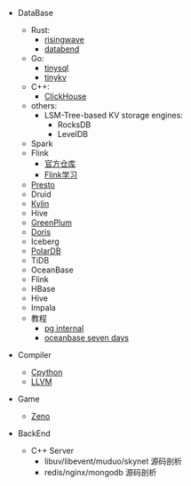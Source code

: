 * DataBase
   * Rust: 
        * [risingwave](https://github.com/singularity-data/risingwave)
        * [databend](https://github.com/datafuselabs/databend)
   * Go:
        * [tinysql](https://github.com/talent-plan/tinysql)
        * [tinykv](https://github.com/talent-plan/tinykv)
   * C++:
        * [ClickHouse](https://github.com/ClickHouse/ClickHouse)
   * others:
        * LSM-Tree-based KV storage engines:
             * RocksDB
             * LevelDB
   * Spark
   * Flink
        * [官方仓库](https://github.com/zhisheng17/flink-learning)
        * [Flink学习](https://github.com/zhisheng17/flink-learning)
   * [Presto](https://github.com/prestodb/presto)
   * Druid
   * [Kylin](https://github.com/apache/kylin)
   * Hive
   * [GreenPlum](https://github.com/xfg0218/greenplum--summarize)
   * [Doris](https://github.com/apache/doris)
   * Iceberg
   * [PolarDB](https://github.com/ApsaraDB/PolarDB-for-PostgreSQL)
   * TiDB
   * OceanBase
   * Flink
   * HBase
   * Hive
   * Impala
   * 教程
      * [pg internal](http://www.interdb.jp/pg/index.html)
      * [oceanbase seven days](https://developer.aliyun.com/article/993721)
* Compiler
   * [Cpython](https://github.com/python/cpython)
   * [LLVM](https://github.com/llvm/llvm-project)


* Game
   * [Zeno](https://github.com/zenustech/zeno)

* BackEnd
   * C++ Server
       * libuv/libevent/muduo/skynet 源码剖析
       * redis/nginx/mongodb 源码剖析



